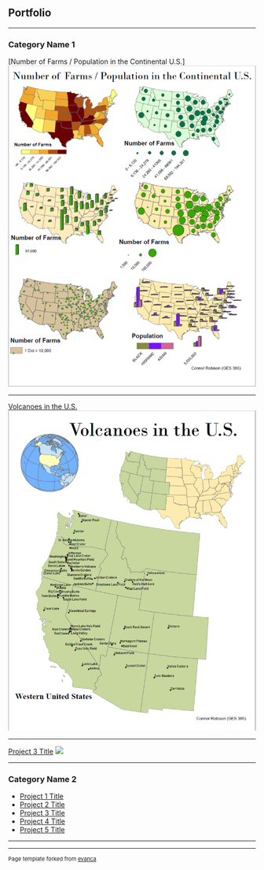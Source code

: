 ## Portfolio

---

### Category Name 1 

[Number of Farms / Population in the Continental U.S.]
<img src="Projects_486/Farms.PNG?raw=true"/>

---
[Volcanoes in the U.S.](/pdf/LAB_1_Robison.pdf)
<img src="Projects_486/Volcanoes.PNG?raw=true"/>

---
[Project 3 Title](http://example.com/)
<img src="images/dummy_thumbnail.jpg?raw=true"/>

---

### Category Name 2

- [Project 1 Title](http://example.com/)
- [Project 2 Title](http://example.com/)
- [Project 3 Title](http://example.com/)
- [Project 4 Title](http://example.com/)
- [Project 5 Title](http://example.com/)

---




---
<p style="font-size:11px">Page template forked from <a href="https://github.com/evanca/quick-portfolio">evanca</a></p>
<!-- Remove above link if you don't want to attibute -->
